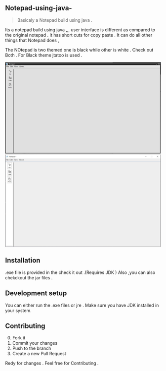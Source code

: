 ## Notepad-using-java-

> Basicaly a Notepad build using java  .

Its a notepad build using java ,,,
user interface is different as compared to the original notepad .
It has short cuts for copy paste . It can do all other things that Notepad does ,

The NOtepad is two themed one is black while other is white . Check out Both .
For Black theme jtatoo is used .

![](no.JPG)
![](no1.JPG)

## Installation

.exe file is provided in the check it out .(Requires JDK )
Also ,you can also chekckout the jar files .


## Development setup

You can either run the  .exe files or jre .
Make sure you have JDK installed in your system.




## Contributing

0. Fork it 
1. Commit your changes 
2. Push to the branch 
3. Create a new Pull Request

Redy for changes .
Feel free for Contributing .
